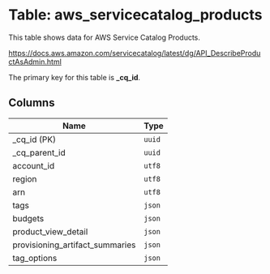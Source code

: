 # Table: aws_servicecatalog_products

This table shows data for AWS Service Catalog Products.

https://docs.aws.amazon.com/servicecatalog/latest/dg/API_DescribeProductAsAdmin.html

The primary key for this table is **_cq_id**.

## Columns

| Name          | Type          |
| ------------- | ------------- |
|_cq_id (PK)|`uuid`|
|_cq_parent_id|`uuid`|
|account_id|`utf8`|
|region|`utf8`|
|arn|`utf8`|
|tags|`json`|
|budgets|`json`|
|product_view_detail|`json`|
|provisioning_artifact_summaries|`json`|
|tag_options|`json`|